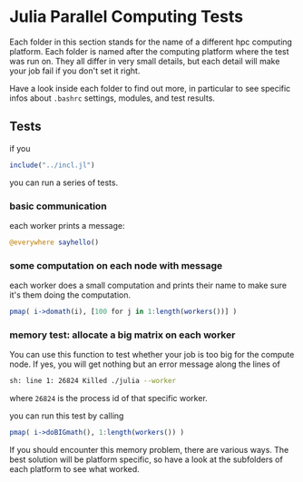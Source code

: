 

# Julia Parallel Computing Tests

Each folder in this section stands for the name of a different hpc computing platform. Each folder is named after the computing platform where the test was run on. They all differ in very small details, but each detail will make your job fail if you don't set it right.

Have a look inside each folder to find out more, in particular to see specific infos about `.bashrc` settings, modules, and test results.

## Tests

if you 

```julia
include("../incl.jl")
```

you can run a series of tests.

### basic communication

each worker prints a message:

```julia
@everywhere sayhello()
```

### some computation on each node with message

each worker does a small computation and prints their name to make sure it's them doing the computation.

```julia
pmap( i->domath(i), [100 for j in 1:length(workers())] )
```

### memory test: allocate a big matrix on each worker

You can use this function to test whether your job is too big for the compute node. If yes, you will get nothing but an error message along the lines of 

```bash
sh: line 1: 26824 Killed ./julia --worker
```

where `26824` is the process id of that specific worker.

you can run this test by calling

```julia
pmap( i->doBIGmath(), 1:length(workers()) )
```

If you should encounter this memory problem, there are various ways. The best solution will be platform specific, so have a look at the subfolders of each platform to see what worked.
